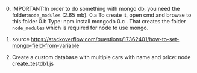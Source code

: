 0. IMPORTANT:In order to do something with mongo db, you need the folder:`node_modules` (2.65 mb). 
0.a To create it, open cmd and browse to this folder
0.b Type:
npm install mongodb
0.c <enter>. That creates the folder `node_modules` which is required for node to use mongo.

1. source
https://stackoverflow.com/questions/17362401/how-to-set-mongo-field-from-variable

2. Create a custom database with multiple cars with name and price:
node create_testdb1.js
